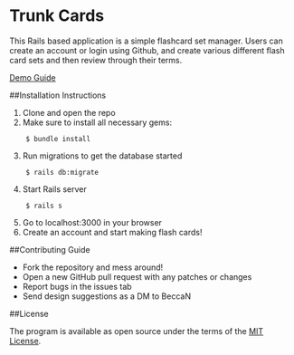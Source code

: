 # Trunk Cards

This Rails based application is a simple flashcard set manager. Users can create an account or login using Github, and create various different flash card sets and then review through their terms. 

[Demo Guide](https://www.youtube.com/watch?v=q39Yl6Vjpvo&t=2s)

##Installation Instructions

1. Clone and open the repo
2. Make sure to install all necessary gems:
```console
    $ bundle install
```
3. Run migrations to get the database started
```console
    $ rails db:migrate
```
4. Start Rails server
```console
    $ rails s
```
5. Go to localhost:3000 in your browser
6. Create an account and start making flash cards!

##Contributing Guide
- Fork the repository and mess around!
- Open a new GitHub pull request with any patches or changes
- Report bugs in the issues tab
- Send design suggestions as a DM to BeccaN

##License

The program is available as open source under the terms of the [MIT License](http://opensource.org/licenses/MIT).
